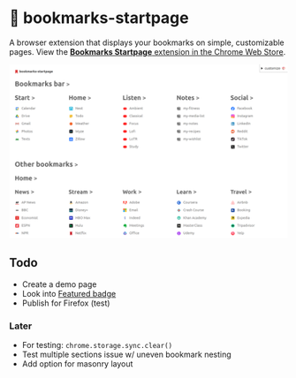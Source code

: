 
# 🔖 bookmarks-startpage

A browser extension that displays your bookmarks on simple, customizable pages. View the [**Bookmarks Startpage** extension in the Chrome Web Store](https://chromewebstore.google.com/detail/bookmarks-startpage/nkbcfcjndkpjejdfekeemdelppjdmlga).

![sceenshot](screenshots/1.png)

## Todo

- Create a demo page
- Look into [Featured badge](https://www.extension.ninja/blog/post/how-to-get-featured-extension-badge-chrome-web-store/)
- Publish for Firefox (test)

### Later

- For testing: `chrome.storage.sync.clear()`
- Test multiple sections issue w/ uneven bookmark nesting
- Add option for masonry layout
